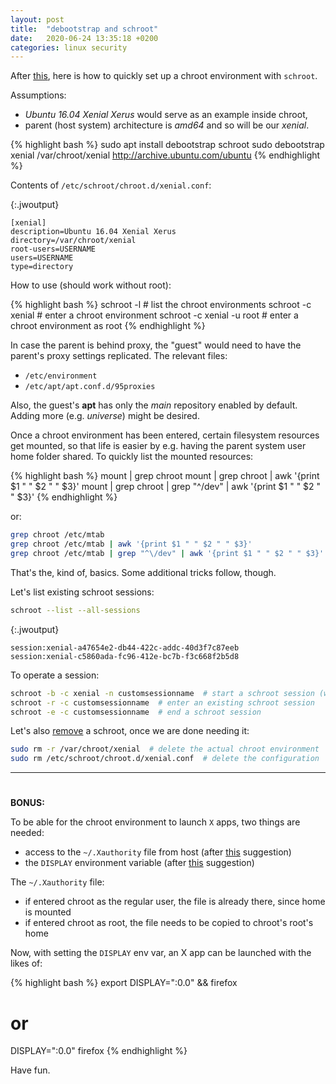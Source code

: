 ```yaml
---
layout: post
title:  "debootstrap and schroot"
date:   2020-06-24 13:35:18 +0200
categories: linux security
---
```


After [this](https://logan.tw/posts/2018/02/24/manage-chroot-environments-with-schroot/), here is how to quickly set up a chroot environment with `schroot`.

Assumptions:

- _Ubuntu 16.04 Xenial Xerus_ would serve as an example inside chroot,
- parent (host system) architecture is _amd64_ and so will be our _xenial_.

{% highlight bash %}
sudo apt install debootstrap schroot
sudo debootstrap xenial /var/chroot/xenial http://archive.ubuntu.com/ubuntu
{% endhighlight %}

Contents of `/etc/schroot/chroot.d/xenial.conf`:

{:.jwoutput}
```
[xenial]
description=Ubuntu 16.04 Xenial Xerus
directory=/var/chroot/xenial
root-users=USERNAME
users=USERNAME
type=directory
```

How to use (should work without root):

{% highlight bash %}
schroot -l                  # list the chroot environments
schroot -c xenial           # enter a chroot environment
schroot -c xenial -u root   # enter a chroot environment as root
{% endhighlight %}

In case the parent is behind proxy, the "guest" would need to have the parent's proxy settings replicated. The relevant files:

- `/etc/environment`
- `/etc/apt/apt.conf.d/95proxies`

Also, the guest's **apt** has only the _main_ repository enabled by default. Adding more (e.g. _universe_) might be desired.

Once a chroot environment has been entered, certain filesystem resources get mounted, so that life is easier by e.g. having the parent system user home folder shared. To quickly list the mounted resources:

{% highlight bash %}
mount | grep chroot
mount | grep chroot | awk '{print $1 " " $2 " " $3}'
mount | grep chroot | grep "^\/dev" | awk '{print $1 " " $2 " " $3}'
{% endhighlight %}

or:

```bash
grep chroot /etc/mtab
grep chroot /etc/mtab | awk '{print $1 " " $2 " " $3}'
grep chroot /etc/mtab | grep "^\/dev" | awk '{print $1 " " $2 " " $3}'
```

That's the, kind of, basics. Some additional tricks follow, though.

Let's list existing schroot sessions:

```bash
schroot --list --all-sessions
```

{:.jwoutput}
```
session:xenial-a47654e2-db44-422c-addc-40d3f7c87eeb
session:xenial-c5860ada-fc96-412e-bc7b-f3c668f2b5d8
```

To operate a session:

```bash
schroot -b -c xenial -n customsessionname  # start a schroot session (with custom name)
schroot -r -c customsessionname  # enter an existing schroot session
schroot -e -c customsessionname  # end a schroot session
```

Let's also [remove](https://askubuntu.com/a/894026) a schroot, once we are done needing it:  

```bash
sudo rm -r /var/chroot/xenial  # delete the actual chroot environment
sudo rm /etc/schroot/chroot.d/xenial.conf  # delete the configuration
```

---

#

**BONUS:**

To be able for the chroot environment to launch `X` apps, two things are needed:

- access to the `~/.Xauthority` file from host (after [this](https://forums.gentoo.org/viewtopic-t-814521.html) suggestion)
- the `DISPLAY` environment variable (after [this](https://www.binarytides.com/setup-chroot-ubuntu-debootstrap/) suggestion)

The `~/.Xauthority` file:

- if entered chroot as the regular user, the file is already there, since home is mounted
- if entered chroot as root, the file needs to be copied to chroot's root's home

Now, with setting the `DISPLAY` env var, an X app can be launched with the likes of:

{% highlight bash %}
export DISPLAY=":0.0" && firefox
# or
DISPLAY=":0.0" firefox
{% endhighlight %}

Have fun.
